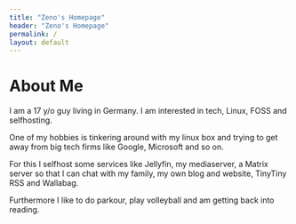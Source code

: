 ```yaml
---
title: "Zeno's Homepage"
header: "Zeno's Homepage"
permalink: /
layout: default
---
```


# About Me

I am a 17 y/o guy living in Germany. I am interested in tech, Linux, FOSS and selfhosting.

One of my hobbies is tinkering around with my linux box and trying to get away from big tech firms like Google, Microsoft and so on.

For this I selfhost some services like Jellyfin, my mediaserver, a Matrix server so that I can chat with my family, my own blog and website, TinyTiny RSS and Wallabag.

Furthermore I like to do parkour, play volleyball and am getting back into reading.
